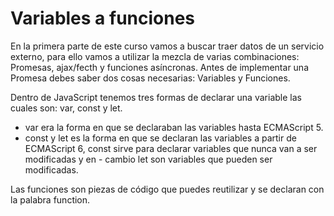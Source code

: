 # Variables a funciones

En la primera parte de este curso vamos a buscar traer datos de un servicio externo, para ello vamos a utilizar la mezcla de varias combinaciones: Promesas, ajax/fecth y funciones asíncronas. Antes de implementar una Promesa debes saber dos cosas necesarias: Variables y Funciones.

Dentro de JavaScript tenemos tres formas de declarar una variable las cuales son: var, const y let.

- var era la forma en que se declaraban las variables hasta ECMAScript 5.
- const y let es la forma en que se declaran las variables a partir de ECMAScript 6, const sirve para declarar variables que nunca van a ser modificadas y en -
  cambio let son variables que pueden ser modificadas.

Las funciones son piezas de código que puedes reutilizar y se declaran con la palabra function.